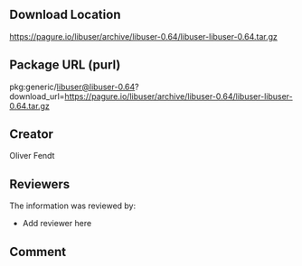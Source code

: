 ## Download Location

https://pagure.io/libuser/archive/libuser-0.64/libuser-libuser-0.64.tar.gz

## Package URL (purl)

pkg:generic/libuser@libuser-0.64?download_url=https://pagure.io/libuser/archive/libuser-0.64/libuser-libuser-0.64.tar.gz

## Creator

Oliver Fendt

## Reviewers

The information was reviewed by:

* Add reviewer here

## Comment

